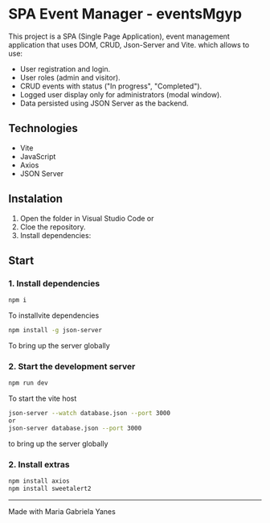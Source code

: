 # SPA Event Manager - eventsMgyp
This project is a SPA (Single Page Application), event management application that uses DOM, CRUD, Json-Server and Vite. which allows to use:

- User registration and login.
- User roles (admin and visitor).
- CRUD events with status ("In progress", "Completed").
- Logged user display only for administrators (modal window).
- Data persisted using JSON Server as the backend.

## Technologies

- Vite
- JavaScript
- Axios
- JSON Server

## Instalation

1. Open the folder in Visual Studio Code
   or
1. Cloe the repository.
2. Install dependencies:

 ##  Start

  ### 1. Install dependencies
  
  ```bash
  npm i
  ```
  To installvite dependencies
  
  ```bash
  npm install -g json-server
  ```
  To bring up the server globally
  
  ### 2. Start the development server
  
  ```bash
  npm run dev
  ```
  To start the vite host
  
  ```bash
  json-server --watch database.json --port 3000
  or
  json-server database.json --port 3000
  ```
  to bring up the server globally
  
  ### 2. Install extras


```bash
npm install axios
npm install sweetalert2
```


---
Made with Maria Gabriela Yanes
